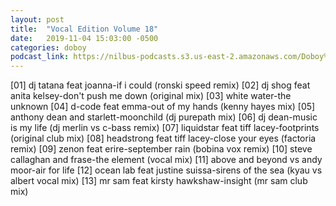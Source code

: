 ```yaml
---
layout: post
title:  "Vocal Edition Volume 18"
date:   2019-11-04 15:03:00 -0500
categories: doboy
podcast_link: https://nilbus-podcasts.s3.us-east-2.amazonaws.com/Doboy%20mix/Vocal%20Edition%20Volume%2018.mp3
---
```

[01] dj tatana feat joanna-if i could (ronski speed remix)
[02] dj shog feat anita kelsey-don't push me down (original mix)
[03] white water-the unknown
[04] d-code feat emma-out of my hands (kenny hayes mix)
[05] anthony dean and starlett-moonchild (dj purepath mix)
[06] dj dean-music is my life (dj merlin vs c-bass remix)
[07] liquidstar feat tiff lacey-footprints (original club mix)
[08] headstrong feat tiff lacey-close your eyes (factoria remix)
[09] zenon feat erire-september rain (bobina vox remix)
[10] steve callaghan and frase-the element (vocal mix)
[11] above and beyond vs andy moor-air for life
[12] ocean lab feat justine suissa-sirens of the sea (kyau vs albert vocal mix)
[13] mr sam feat kirsty hawkshaw-insight (mr sam club mix)

